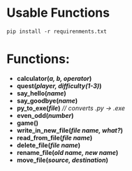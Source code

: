 # Usable Functions

`pip install -r requirenments.txt`

# Functions:

* **calculator(***a, b, operator***)**
* **quest(***player, difficulty(1-3)***)**
* **say_hello(***name***)**
* **say_goodbye(***name***)**
* **py_to_exe(***file***)** *// converts .py -> .exe*
* **even_odd(***number***)**
* **game()**
* **write_in_new_file(***file name, what?***)**
* **read_from_file(***file name***)**
* **delete_file(***file name***)**
* **rename_file(***old name, new name***)**
* **move_file(***source, destination***)**
